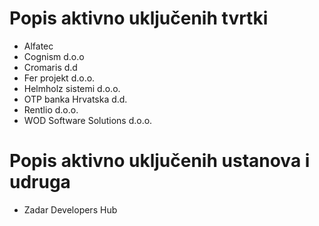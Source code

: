 # Popis aktivno uključenih tvrtki

- Alfatec
- Cognism d.o.o
- Cromaris d.d
- Fer projekt d.o.o.
- Helmholz sistemi d.o.o.
- OTP banka Hrvatska d.d.
- Rentlio d.o.o.
- WOD Software Solutions d.o.o.

# Popis aktivno uključenih ustanova i udruga
- Zadar Developers Hub
